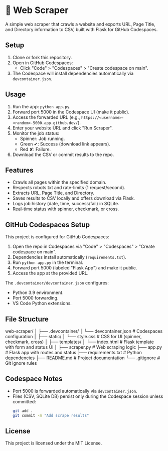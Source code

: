 # 🔎 Web Scraper

A simple web scraper that crawls a website and exports URL, Page Title, and Directory information to CSV, built with Flask for GitHub Codespaces.

## Setup
1. Clone or fork this repository.
2. Open in GitHub Codespaces:
   - Click "Code" > "Codespaces" > "Create codespace on main".
3. The Codespace will install dependencies automatically via `devcontainer.json`.

## Usage
1. Run the app: `python app.py`.
2. Forward port 5000 in the Codespace UI (make it public).
3. Access the forwarded URL (e.g., `https://<username>-<random>-5000.app.github.dev/`).
4. Enter your website URL and click "Run Scraper".
5. Monitor the job status:
   - Spinner: Job running.
   - Green ✔: Success (download link appears).
   - Red ✘: Failure.
6. Download the CSV or commit results to the repo.

## Features
- Crawls all pages within the specified domain.
- Respects robots.txt and rate-limits (1 request/second).
- Extracts URL, Page Title, and Directory.
- Saves results to CSV locally and offers download via Flask.
- Logs job history (date, time, success/fail) in SQLite.
- Real-time status with spinner, checkmark, or cross.

## GitHub Codespaces Setup
This project is configured for GitHub Codespaces:
1. Open the repo in Codespaces via "Code" > "Codespaces" > "Create codespace on main".
2. Dependencies install automatically (`requirements.txt`).
3. Run `python app.py` in the terminal.
4. Forward port 5000 (labeled "Flask App") and make it public.
5. Access the app at the provided URL.

The `.devcontainer/devcontainer.json` configures:
- Python 3.9 environment.
- Port 5000 forwarding.
- VS Code Python extensions.

## File Structure
web-scraper/
│
├── .devcontainer/
│   └── devcontainer.json     # Codespaces configuration
│
├── static/
│   └── style.css             # CSS for UI (spinner, checkmark, cross)
│
├── templates/
│   └── index.html            # Flask template with form and status UI
│
├── scraper.py                # Web scraping logic
├── app.py                    # Flask app with routes and status
├── requirements.txt          # Python dependencies
├── README.md                 # Project documentation
└── .gitignore                # Git ignore rules


## Codespace Notes
- Port 5000 is forwarded automatically via `devcontainer.json`.
- Files (CSV, SQLite DB) persist only during the Codespace session unless committed:
  ```bash
  git add .
  git commit -m "Add scrape results"

## License
This project is licensed under the MIT License.
